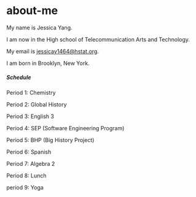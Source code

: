 # about-me
My name is Jessica Yang.

I am now in the High school of Telecommunication Arts and Technology.

My email is jessicay1464@hstat.org.

I am born in Brooklyn, New York.

##### Schedule

Period 1: Chemistry

Period 2: Global History

Period 3: English 3

Period 4: SEP (Software Engineering Program)

Period 5: BHP (Big History Project)

Period 6: Spanish

Period 7: Algebra 2

Period 8: Lunch

period 9: Yoga 

